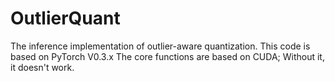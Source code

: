 # OutlierQuant

The inference implementation of outlier-aware quantization.
This code is based on PyTorch V0.3.x
The core functions are based on CUDA; Without it, it doesn't work.

